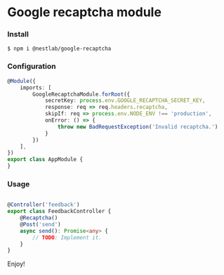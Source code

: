 # Google recaptcha module

### Install
```
$ npm i @nestlab/google-recaptcha
```

### Configuration

```typescript
@Module({
    imports: [
        GoogleRecaptchaModule.forRoot({
            secretKey: process.env.GOOGLE_RECAPTCHA_SECRET_KEY,
            response: req => req.headers.recaptcha,
            skipIf: req => process.env.NODE_ENV !== 'production',
            onError: () => {
                throw new BadRequestException('Invalid recaptcha.')
            }
        })
    ],
})
export class AppModule {
}
```

### Usage

```typescript

@Controller('feedback')
export class FeedbackController {
    @Recaptcha()
    @Post('send')
    async send(): Promise<any> {
        // TODO: Implement it.
    }
}

```

Enjoy!
